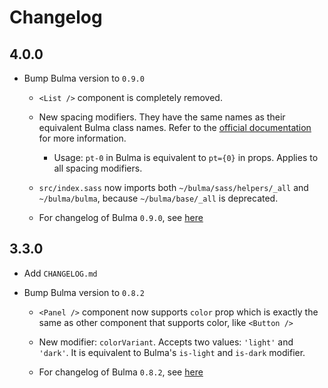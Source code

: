 # Changelog

## 4.0.0

- Bump Bulma version to `0.9.0`

  - `<List />` component is completely removed.
  
  - New spacing modifiers. They have the same names as their equivalent Bulma class names.
    Refer to the [official documentation](https://bulma.io/documentation/helpers/spacing-helpers/) for more information.

    - Usage: `pt-0` in Bulma is equivalent to `pt={0}` in props. Applies to all spacing modifiers.
  
  - `src/index.sass` now imports both `~/bulma/sass/helpers/_all` and `~/bulma/bulma`,
    because `~/bulma/base/_all` is deprecated.
  
  - For changelog of Bulma `0.9.0`, see [here](https://github.com/jgthms/bulma/releases/tag/0.9.0)


## 3.3.0

- Add `CHANGELOG.md`

- Bump Bulma version to `0.8.2`

  - `<Panel />` component now supports `color` prop which is exactly the same as
    other component that supports color, like `<Button />`

  - New modifier: `colorVariant`. Accepts two values: `'light'` and `'dark'`.
    It is equivalent to Bulma's `is-light` and `is-dark` modifier.
  
  - For changelog of Bulma `0.8.2`, see [here](https://github.com/jgthms/bulma/blob/master/CHANGELOG.md#082)
